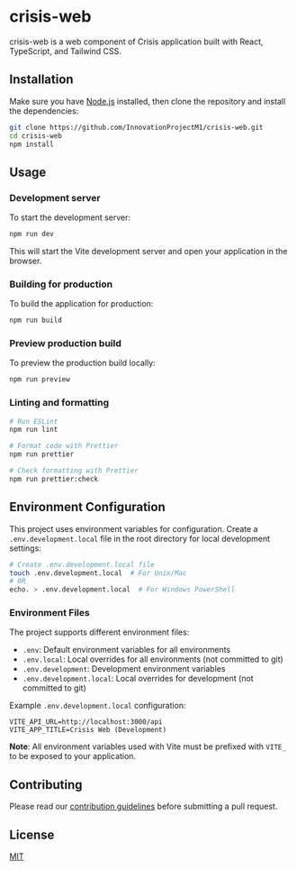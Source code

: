 # crisis-web

crisis-web is a web component of Crisis application built with React, TypeScript, and Tailwind CSS.

## Installation

Make sure you have [Node.js](https://nodejs.org/) installed, then clone the repository and install the dependencies:

```bash
git clone https://github.com/InnovationProjectM1/crisis-web.git
cd crisis-web
npm install
```

## Usage

### Development server

To start the development server:

```bash
npm run dev
```

This will start the Vite development server and open your application in the browser.

### Building for production

To build the application for production:

```bash
npm run build
```

### Preview production build

To preview the production build locally:

```bash
npm run preview
```

### Linting and formatting

```bash
# Run ESLint
npm run lint

# Format code with Prettier
npm run prettier

# Check formatting with Prettier
npm run prettier:check
```

## Environment Configuration

This project uses environment variables for configuration. Create a `.env.development.local` file in the root directory for local development settings:

```bash
# Create .env.development.local file
touch .env.development.local  # For Unix/Mac
# OR
echo. > .env.development.local  # For Windows PowerShell
```

### Environment Files

The project supports different environment files:

- `.env`: Default environment variables for all environments
- `.env.local`: Local overrides for all environments (not committed to git)
- `.env.development`: Development environment variables
- `.env.development.local`: Local overrides for development (not committed to git)

Example `.env.development.local` configuration:

```
VITE_API_URL=http://localhost:3000/api
VITE_APP_TITLE=Crisis Web (Development)
```

**Note**: All environment variables used with Vite must be prefixed with `VITE_` to be exposed to your application.

## Contributing

Please read our [contribution guidelines](https://github.com/InnovationProjectM1/crisis-web/blob/master/CONTRIBUTING.md) before submitting a pull request.

## License

[MIT](https://github.com/InnovationProjectM1/crisis-web/blob/master/LICENSE)
